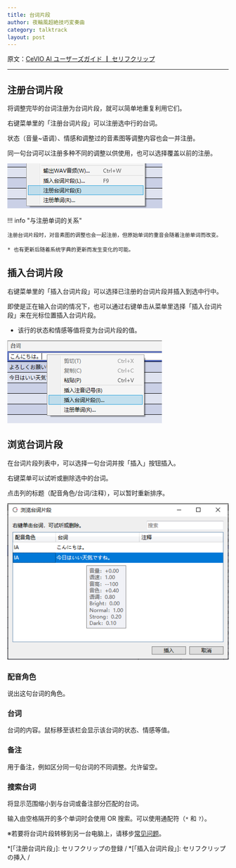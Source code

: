 ```yaml
---
title: 台词片段
author: 夜輪風超絶技巧変奏曲
category: talktrack
layout: post
---
```

原文：[CeVIO AI ユーザーズガイド ┃ セリフクリップ](https://cevio.jp/guide/cevio_ai/talktrack/phrasececlip/)

---

## 注册台词片段

将调整完毕的台词注册为台词片段，就可以简单地重复利用它们。

右键菜单里的「注册台词片段」可以注册选中行的台词。

状态（音量~语调）、情感和调整过的音素图等调整内容也会一并注册。

同一句台词可以注册多种不同的调整以供使用，也可以选择覆盖以前的注册。

![phrase clip](images/phraseclip_1.png)

!!! info "与注册单词的关系"

    注册台词片段时，对音素图的调整也会一起注册，但原始单词的重音会随着注册单词而改变。

    * 也有更新后随着系统字典的更新而发生变化的可能。

## 插入台词片段

右键菜单里的「插入台词片段」可以选择已注册的台词片段并插入到选中行中。

即使是正在输入台词的情况下，也可以通过右键单击从菜单里选择「插入台词片段」来在光标位置插入台词片段。

* 该行的状态和情感等值将变为台词片段的值。

![insert clip](images/phraseclip_2.png)

## 浏览台词片段

在台词片段列表中，可以选择一句台词并按「插入」按钮插入。

右键菜单可以试听或删除选中的台词。

点击列的标题（配音角色/台词/注释），可以暂时重新排序。

![view clips](images/phraseclip_3.png)

### 配音角色

说出这句台词的角色。

### 台词

台词的内容。鼠标移至该栏会显示该台词的状态、情感等值。

### 备注

用于备注，例如区分同一句台词的不同调整。允许留空。

### 搜索台词

将显示范围缩小到与台词或备注部分匹配的台词。

输入由空格隔开的多个单词时会使用 OR 搜索。可以使用通配符（`*` 和 `?`）。

※若要将台词片段转移到另一台电脑上，请移步[常见问题](../faq/faq.md)。

*[「注册台词片段」]: セリフクリップの登録 /
*[「插入台词片段」]: セリフクリップの挿入 /